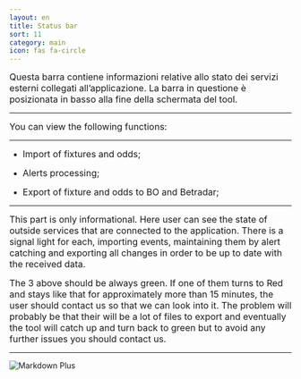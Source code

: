 ```yaml
---
layout: en
title: Status bar
sort: 11
category: main
icon: fas fa-circle
---
```

<p class="message">
  
</p>

<font size="3">Questa barra contiene informazioni relative allo stato dei servizi esterni collegati all’applicazione. La barra in questione è posizionata in basso alla fine della schermata del tool.</font> 

---

<font size="3">You can view the following functions:</font> 

 ---

 - <font size="3">Import of fixtures and odds;</font> 

 - <font size="3">Alerts processing;</font> 

 - <font size="3">Export of fixture and odds to BO and Betradar;</font> 

---

<font size="3">This part is only informational. Here user can see the state of outside services that are connected to the application. There is a signal light for each, importing events, maintaining them by alert catching and exporting all changes in order to be up to date with the received data.

The 3 above should be always green. If one of them turns to Red and stays like that for approximately more than 15 minutes, the user should contact us so that we can look into it. The problem will probably be that their will be a lot of files to export and eventually the tool will catch up and turn back to green but to avoid any further issues you should contact us.</font> 

 ---

 ![Markdown Plus]({{site.baseurl}}/public/images/status-bar/status-bar.png)